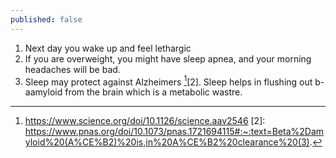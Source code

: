 ```yaml
---
published: false
---
```

  
  1.   Next day you wake up and feel lethargic
  2. If you are overweight, you might have sleep apnea, and your morning headaches will be bad. 
  3. Sleep may protect against Alzheimers [^alzhemirs][2]. Sleep helps in flushing out  b-aamyloid from the brain which is a metabolic wastre.
  
  [^alzhemirs]: https://www.science.org/doi/10.1126/science.aav2546
  [2]: https://www.pnas.org/doi/10.1073/pnas.1721694115#:~:text=Beta%2Damyloid%20(A%CE%B2)%20is,in%20A%CE%B2%20clearance%20(3).